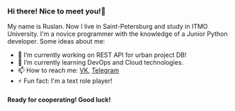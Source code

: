 ### Hi there! Nice to meet you!👋

My name is Ruslan. Now I live in Saint-Petersburg and study in ITMO University. I'm a novice programmer with the knowledge of a Junior Python developer. Some ideas about me:

- 🔭 I’m currently working on REST API for urban project DB!
- 🌱 I’m currently learning DevOps and Cloud technologies.
- 📫 How to reach me: [VK](https://vk.com/jesusya_26), [Telegram](https://t.me/Jesusya_26)
- ⚡ Fun fact: I'm a text role player!

#### Ready for cooperating! Good luck!
